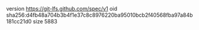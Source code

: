 version https://git-lfs.github.com/spec/v1
oid sha256:d4fb48a704b3b4f1e37c8c8976220ba95010bcb2f40568fba97a84b181cc21d0
size 5883
